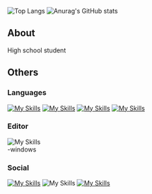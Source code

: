 ![Top Langs](https://github-readme-stats.vercel.app/api/top-langs/?username=kouki-0699&layout=compact)
![Anurag's GitHub stats](https://github-readme-stats.vercel.app/api?username=kouki-0699&theme=dark)
## About
<p>High school student</p>

## Others
### Languages
  [![My Skills](https://skillicons.dev/icons?i=html)](https://skillicons.dev)
  [![My Skills](https://skillicons.dev/icons?i=css)](https://skillicons.dev)
  [![My Skills](https://skillicons.dev/icons?i=js)](https://skillicons.dev)
  [![My Skills](https://skillicons.dev/icons?i=py)](https://skillicons.dev)
### Editor
![My Skills](https://skillicons.dev/icons?i=vscode)  
-windows
### Social
[![My Skills](https://skillicons.dev/icons?i=twitter)](https://twitter.com/kouki_0699g)
![My Skills](https://skillicons.dev/icons?i=discord)
[![My Skills](https://skillicons.dev/icons?i=instagram)](https://www.instagram.com/kouki_0699g)
